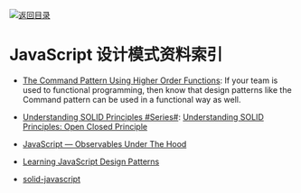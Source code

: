[![返回目录](https://parg.co/UGo)](https://parg.co/b4z)

# JavaScript 设计模式资料索引

* [The Command Pattern Using Higher Order Functions](https://parg.co/U82): If your team is used to functional programming, then know that design patterns like the Command pattern can be used in a functional way as well.

* [Understanding SOLID Principles #Series#](https://parg.co/U6m): [Understanding SOLID Principles: Open Closed Principle](https://parg.co/U6m)

- [JavaScript — Observables Under The Hood](https://netbasal.com/javascript-observables-under-the-hood-2423f760584#.ihd02lckm)

- [Learning JavaScript Design Patterns](https://addyosmani.com/resources/essentialjsdesignpatterns/book/#revealingmodulepatternjavascript)

- [solid-javascript](http://aspiringcraftsman.com/2012/01/22/solid-javascript-the-dependency-inversion-principle/)
